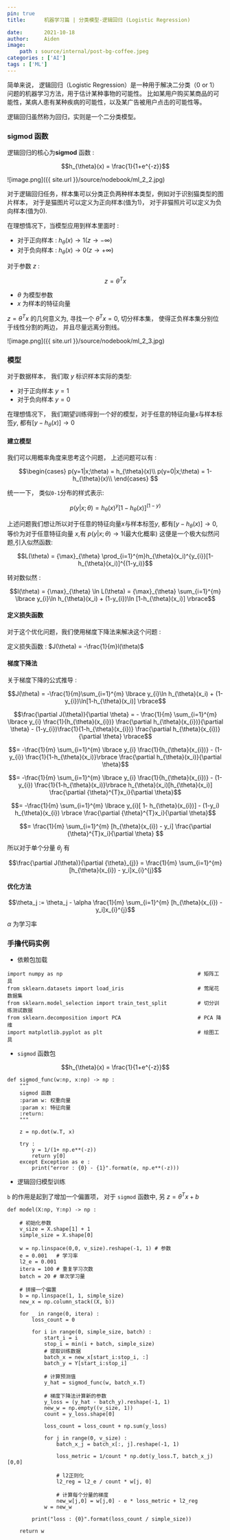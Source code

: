 ```yaml
---
pin: true
title:      机器学习篇 | 分类模型-逻辑回归 (Logistic Regression)

date:       2021-10-18
author:     Aiden
image: 
    path : source/internal/post-bg-coffee.jpeg
categories : ['AI']
tags : ['ML']
---
```


简单来说， 逻辑回归（Logistic Regression）是一种用于解决二分类（0 or 1）问题的机器学习方法，用于估计某种事物的可能性。
比如某用户购买某商品的可能性，某病人患有某种疾病的可能性，以及某广告被用户点击的可能性等。

逻辑回归虽然称为回归，实则是一个二分类模型。 

### sigmod 函数 

逻辑回归的核心为**sigmod** 函数 :

$$h_{\theta}(x) = \frac{1}{1+e^{-z}}$$

![image.png]({{ site.url }}/source/nodebook/ml_2_2.jpg)

对于逻辑回归任务，样本集可以分类正负两种样本类型，例如对于识别猫类型的图片样本， 对于是猫图片可以定义为正向样本(值为1)， 对于非猫照片可以定义为负向样本(值为0).

在理想情况下，当模型应用到样本里面时 : 

- 对于正向样本 : $h_{\theta}(x) \to 1 (z \to -\infty)$
- 对于负向样本 : $h_{\theta}(x) \to 0 (z \to +\infty)$

对于参数 $z$ : 

$$z=\theta^{T}x$$

- $\theta$ 为模型参数
- $x$ 为样本的特征向量

$z=\theta^{T}x$ 的几何意义为, 寻找一个 $\theta^{T}x = 0$, 切分样本集， 使得正负样本集分别位于线性分割的两边， 并且尽量远离分割线。


![image.png]({{ site.url }}/source/nodebook/ml_2_3.jpg)

### 模型

对于数据样本， 我们取 $y$ 标识样本实际的类型:

- 对于正向样本 $y = 1$
- 对于负向样本 $y = 0$

在理想情况下， 我们期望训练得到一个好的模型，对于任意的特征向量$x$与样本标签$y$, 都有$[y-h_{\theta}(x)]\to 0$

#### 建立模型

我们可以用概率角度来思考这个问题， 上述问题可以有 :

$$\begin{cases}
p(y=1|x;\theta) = h_{\theta}(x)\\
p(y=0|x;\theta) = 1- h_{\theta}(x)\\
\end{cases}
$$

统一一下， 类似`0-1`分布的样式表示: 

$$p(y|x;\theta) = h_{\theta}(x)^y[1-h_{\theta}(x)]^{(1-y)}$$

上述问题我们想让所以对于任意的特征向量$x$与样本标签$y$, 都有$[y-h_{\theta}(x)]\to 0$, 等价为对于任意特征向量 $x$,有 $p(y|x;\theta) \to 1$(最大化概率)
这便是一个极大似然问题,引入似然函数: 

$$L(\theta) = {\max}_{\theta} \prod_{i=1}^{m}h_{\theta}(x_i)^{y_{i}}[1-h_{\theta}(x_i)]^{(1-y_i)}$$

转对数似然 : 

$$l(\theta) = {\max}_{\theta} \ln L(\theta) = {\max}_{\theta} \sum_{i=1}^{m} \lbrace y_{i}\ln h_{\theta}(x_i) + (1-y_{i})\ln [1-h_{\theta}(x_i)] \rbrace$$

#### 定义损失函数

对于这个优化问题，我们使用梯度下降法来解决这个问题 : 

定义损失函数  : $J(\theta) = -\frac{1}{m}l(\theta)$

#### 梯度下降法

关于梯度下降的公式推导 : 

$$J(\theta) = -\frac{1}{m}\sum_{i=1}^{m} \lbrace y_{i}\ln h_{\theta}(x_i) + (1-y_{i})\ln[1-h_{\theta}(x_i)] \rbrace$$


$$\frac{\partial J(\theta)}{\partial \theta} = - \frac{1}{m} \sum_{i=1}^{m} \lbrace y_{i} \frac{1}{h_{\theta}(x_{i})} \frac{\partial h_{\theta}(x_{i})}{\partial \theta} - (1-y_{i})\frac{1}{1-h_{\theta}(x_{i})} \frac{\partial h_{\theta}(x_{i})}{\partial \theta} \rbrace$$

$$= -\frac{1}{m} \sum_{i=1}^{m} \lbrace y_{i} \frac{1}{h_{\theta}(x_{i})} - (1-y_{i}) \frac{1}{1-h_{\theta}(x_i)}\rbrace \frac{\partial h_{\theta}(x_i)}{\partial \theta}$$

$$= -\frac{1}{m} \sum_{i=1}^{m} \lbrace y_{i} \frac{1}{h_{\theta}(x_{i})} - (1-y_{i}) \frac{1}{1-h_{\theta}(x_i)}\rbrace h_{\theta}(x_i)[h_{\theta}(x_i)] \frac{\partial {\theta}^{T}x_i}{\partial \theta}$$

$$= -\frac{1}{m} \sum_{i=1}^{m} \lbrace y_{i}[ 1- h_{\theta}(x_{i})] - (1-y_i) h_{\theta}(x_{i}) \rbrace \frac{\partial {\theta}^{T}x_i}{\partial \theta}$$

$$= \frac{1}{m} \sum_{i=1}^{m} [h_{\theta}(x_{i}) - y_i] \frac{\partial {\theta}^{T}x_i}{\partial \theta} $$

所以对于单个分量 ${\theta}_j$ 有

$$\frac{\partial J(\theta)}{\partial {\theta}_{j}} = \frac{1}{m} \sum_{i=1}^{m} [h_{\theta}(x_{i}) - y_i]x_{i}^{j}$$

#### 优化方法 

$$\theta_j := \theta_j - \alpha \frac{1}{m} \sum_{i=1}^{m} [h_{\theta}(x_{i}) - y_i]x_{i}^{j}$$

$\alpha$ 为学习率

### 手撸代码实例 

- 依赖包加载

```
import numpy as np                                            # 矩阵工具
from sklearn.datasets import load_iris                        # 莺尾花数据集
from sklearn.model_selection import train_test_split          # 切分训练测试数据
from sklearn.decomposition import PCA                         # PCA 降维 
import matplotlib.pyplot as plt                               # 绘图工具
```

- `sigmod` 函数包

$$h_{\theta}(x) = \frac{1}{1+e^{-z}}$$

```
def sigmod_func(w:np, x:np) -> np :
    """
    sigmod 函数
    :param w: 权重向量
    :param x: 特征向量
    :return:
    """

    z = np.dot(w.T, x)

    try :
        y = 1/(1+ np.e**(-z))
        return y[0]
    except Exception as e :
        print("error : {0} - {1}".format(e, np.e**(-z)))
```

- 逻辑回归模型训练

`b` 的作用是起到了增加一个偏置项， 对于 `sigmod` 函数中, 另 $z=\theta^{T}x + b$

```
def model(X:np, Y:np) -> np :

    # 初始化参数
    v_size = X.shape[1] + 1
    simple_size = X.shape[0]

    w = np.linspace(0,0, v_size).reshape(-1, 1) # 参数
    e = 0.001   # 学习率
    l2_e = 0.001
    itera = 100 # 重复学习次数
    batch = 20 # 单次学习量

    # 拼接一个偏置
    b = np.linspace(1, 1, simple_size)
    new_x = np.column_stack((X, b))

    for _ in range(0, itera) :
        loss_count = 0

        for i in range(0, simple_size, batch) :
            start_i = i
            stop_i = min(i + batch, simple_size)
            # 提取训练数据
            batch_x = new_x[start_i:stop_i, :]
            batch_y = Y[start_i:stop_i]

            # 计算预测值
            y_hat = sigmod_func(w, batch_x.T)

            # 梯度下降法计算新的参数
            y_loss = (y_hat - batch_y).reshape(-1, 1)
            new_w = np.empty((v_size, 1))
            count = y_loss.shape[0]

            loss_count = loss_count + np.sum(y_loss)

            for j in range(0, v_size) :
                batch_x_j = batch_x[:, j].reshape(-1, 1)

                loss_metric = 1/count * np.dot(y_loss.T, batch_x_j)[0,0]

                # l2正则化
                l2_reg = l2_e / count * w[j, 0]

                # 计算每个分量的梯度
                new_w[j,0] = w[j,0] - e * loss_metric + l2_reg
            w = new_w

        print("loss : {0}".format(loss_count / simple_size))

    return w
```



